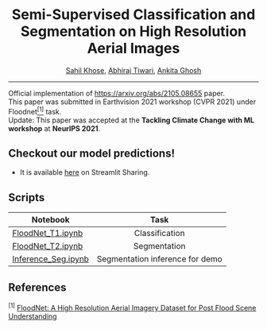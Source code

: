 <div align="center">
  
# Semi-Supervised Classification and Segmentation on High Resolution Aerial Images
 [Sahil Khose](https://github.com/sahilkhose), [Abhiraj Tiwari](www.github.com/abhirajtiwari), [Ankita Ghosh](https://github.com/ankitaghosh9)
</div>

--------------------------------------------------------------------------------------------

Official implementation of https://arxiv.org/abs/2105.08655 paper. <br>
This paper was submitted in Earthvision 2021 workshop (CVPR 2021) under Floodnet[<sup>[1]</sup>](#floodnet-cite) task. <br>
Update: This paper was accepted at the **Tackling Climate Change with ML workshop** at **NeurIPS 2021**. <br>

## Checkout our model predictions!
- It is available [here](https://share.streamlit.io/sahilkhose/floodnet/main/stream_app.py) on Streamlit Sharing.

## Scripts
| Notebook                  | Task                           |
| --------------------------|:------------------------------:|
| [FloodNet_T1.ipynb](https://github.com/sahilkhose/FloodNet/blob/main/FloodNet_T1.ipynb)     | Classification                 |
| [FloodNet_T2.ipynb](https://github.com/sahilkhose/FloodNet/blob/main/FloodNet_T2.ipynb)     | Segmentation                   |
| [Inference_Seg.ipynb](https://github.com/sahilkhose/FloodNet/blob/main/Inference_Seg.ipynb)   | Segmentation inference for demo|

## References
<sup>[1]</sup> [FloodNet: A High Resolution Aerial Imagery Dataset for Post Flood Scene Understanding](https://arxiv.org/abs/2012.02951) <a name="floodnet-cite"/>
